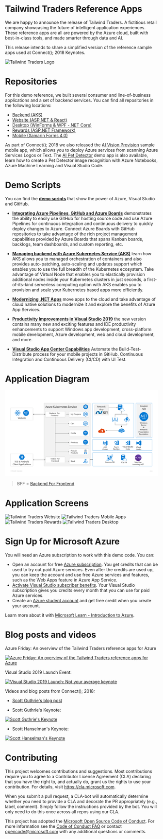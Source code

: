 # Tailwind Traders Reference Apps
We are happy to announce the release of Tailwind Traders. A fictitious retail company showcasing the future of intelligent application experiences. These reference apps are all are powered by the Azure cloud, built with best-in-class tools, and made smarter through data and AI.

This release intends to share a simplified version of the reference sample apps used at Connect(); 2018 Keynotes.

<img src="Documents/Images/Logo.png" alt="Tailwind Traders Logo"/>

# Repositories

For this demo reference, we built several consumer and line-of-business applications and a set of backend services. You can find all repositories in the following locations:

* [Backend (AKS)](https://github.com/Microsoft/TailwindTraders-Backend)
* [Website (ASP.NET & React)](https://github.com/Microsoft/TailwindTraders-Website)
* [Desktop (WinForms & WPF -.NET Core)](https://github.com/Microsoft/TailwindTraders-Desktop)
* [Rewards (ASP.NET Framework)](https://github.com/Microsoft/TailwindTraders-Rewards)
* [Mobile (Xamarin Forms 4.0)](https://github.com/Microsoft/TailwindTraders-Mobile)

As part of Connect(); 2018 we also released the [AI Vision Provision](https://github.com/Microsoft/AIVisualProvision) sample mobile app, which allows you to deploy Azure services from scanning Azure Services Logos or Text. The [AI Pet Detector](https://github.com/Microsoft/connect-petdetector) demo app is also available, learn how to create a Pet Detector image recognition with Azure Notebooks, Azure Machine Learning and Visual Studio Code.

# Demo Scripts

You can find the **[demo scripts](Documents/DemoScripts)** that show the power of Azure, Visual Studio and GitHub.

 * **[Integrating Azure Pipelines, GitHub and Azure Boards](https://github.com/Microsoft/TailwindTraders/tree/master/Documents/DemoScripts/Integrating%20Azure%20Pipelines,%20GitHub%20and%20Azure%20Boards)**  demonstrates the ability to easily use GitHub for hosting source code and use Azure Pipelines for continuous integration and continuous delivery to quickly deploy changes to Azure. Connect Azure Boards with GitHub repositories to take advantage of the rich project management capabilities provided by Azure Boards that spans Kanban boards, backlogs, team dashboards, and custom reporting, etc.
 
* **[Managing backend with Azure Kubernetes Service (AKS)](https://github.com/Microsoft/TailwindTraders/tree/master/Documents/DemoScripts/Managing%20backend%20with%20Azure%20Kubernetes%20Service%20(AKS))** learn how AKS allows you to managed orchestration of containers and also provides auto-patching, auto-scaling and updates support which enables you to use the full breadth of the Kubernetes ecosystem. Take advantage of Virtual Node that enables you to elastically provision additional nodes inside your Kubernetes clusters in just seconds, a first-of-its-kind serverless computing option with AKS enables you to provision and scale your Kubernetes based apps more efficiently.

* **[Modernizing .NET Apps](https://github.com/Microsoft/TailwindTraders/tree/master/Documents/DemoScripts/Modernizing%20.NET%20Apps)** move apps to the cloud and take advantage of cloud native solutions to modernize it and explore the benefits of Azure App Services.

* **[Productivity Improvements in Visual Studio 2019](https://github.com/Microsoft/TailwindTraders/tree/master/Documents/DemoScripts/Productivity%20Improvements%20in%20Visual%20Studio%202019)** the new version contains many new and exciting features and IDE productivity enhancements to support Windows app development, cross-platform mobile development, Azure development, web and cloud development, and more.

* **[Visual Studio App Center Capabilities](https://github.com/Microsoft/TailwindTraders/tree/master/Documents/DemoScripts/Visual%20Studio%20App%20Center%20Capabilities)** Automate the Build-Test-Distribute process for your mobile projects in GitHub. Continuous Integration and Continuous Delivery (CI/CD) with UI Test.

# Application Diagram

<img src="Documents/Images/Diagram.png" alt="Tailwind Traders Application Diagram"/>

> BFF = [Backend For Frontend](https://docs.microsoft.com/en-us/azure/architecture/patterns/backends-for-frontends)

# Application Screens

<img src="Documents/Images/Website.png" alt="Tailwind Traders Website"/>
<img src="Documents/Images/Mobile.png" alt="Tailwind Traders Mobile Apps"/>
<img src="Documents/Images/Rewards.png" alt="Tailwind Traders Rewards"/>
<img src="Documents/Images/Desktop.png" alt="Tailwind Traders Desktop"/>

# Sign Up for Microsoft Azure

You will need an Azure subscription to work with this demo code. You can:

- Open an account for free [Azure subscription](https://azure.com). You get credits that can be used to try out paid Azure services. Even after the credits are used up, you can keep the account and use free Azure services and features, such as the Web Apps feature in Azure App Service.
- [Activate Visual Studio subscriber benefits](https://azure.microsoft.com/pricing/member-offers/credit-for-visual-studio-subscribers/). Your Visual Studio subscription gives you credits every month that you can use for paid Azure services.
- Create an [Azure student account](https://azure.microsoft.com/free/students/) and get free credit when you create your account.

Learn more about it with [Microsoft Learn - Introduction to Azure](https://docs.microsoft.com/learn/azure).

# Blog posts and videos

Azure Friday: An overview of the Tailwind Traders reference apps for Azure

[![Azure Friday: An overview of the Tailwind Traders reference apps for Azure](http://img.youtube.com/vi/EP-PME-1tq0/0.jpg)](http://www.youtube.com/watch?v=EP-PME-1tq0)

Visual Studio 2019 Launch Event:

[![Visual Studio 2019 Launch: Not your average keynote](http://img.youtube.com/vi/DANLUUIUrcM/0.jpg)](http://www.youtube.com/watch?v=DANLUUIUrcM)

Videos and blog posts from Connect(); 2018:

- [Scott Guthrie's blog post](https://blogs.microsoft.com/blog/2018/12/04/empowering-every-developer-to-achieve-more-at-microsoft-connect-2018)

- Scott Guthrie's Keynote:

[![Scott Guthrie's Keynote](http://img.youtube.com/vi/neij6TfYaIk/0.jpg)](http://www.youtube.com/watch?v=neij6TfYaIk)

- Scott Hanselman's Keynote:

[![Scott Hanselman's Keynote](http://img.youtube.com/vi/5_iE7azx7Vo/0.jpg)](http://www.youtube.com/watch?v=5_iE7azx7Vo)

# Contributing

This project welcomes contributions and suggestions.  Most contributions require you to agree to a
Contributor License Agreement (CLA) declaring that you have the right to, and actually do, grant us
the rights to use your contribution. For details, visit https://cla.microsoft.com.

When you submit a pull request, a CLA-bot will automatically determine whether you need to provide
a CLA and decorate the PR appropriately (e.g., label, comment). Simply follow the instructions
provided by the bot. You will only need to do this once across all repos using our CLA.

This project has adopted the [Microsoft Open Source Code of Conduct](https://opensource.microsoft.com/codeofconduct/).
For more information see the [Code of Conduct FAQ](https://opensource.microsoft.com/codeofconduct/faq/) or
contact [opencode@microsoft.com](mailto:opencode@microsoft.com) with any additional questions or comments.
